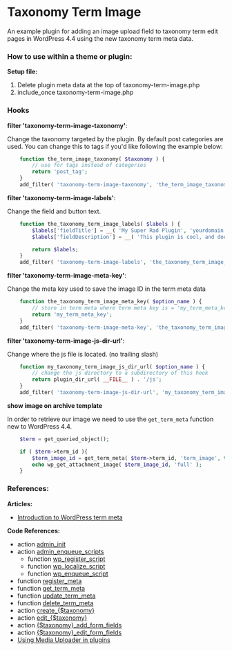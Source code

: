 # Taxonomy Term Image

An example plugin for adding an image upload field to taxonomy term edit pages in WordPress 4.4 using the new taxonomy term meta data.

### How to use within a theme or plugin:

**Setup file:**

1. Delete plugin meta data at the top of taxonomy-term-image.php
1. include_once taxonomy-term-image.php

### Hooks

**filter 'taxonomy-term-image-taxonomy'**:

Change the taxonomy targeted by the plugin. By default post categories are used. You can change this to tags if you'd like following the example below:
```php
	function the_term_image_taxonomy( $taxonomy ) {
		// use for tags instead of categories
		return 'post_tag';
	}
	add_filter( 'taxonomy-term-image-taxonomy', 'the_term_image_taxonomy' );
```

**filter 'taxonomy-term-image-labels'**:

Change the field and button text.
```php
	function the_taxonomy_term_image_labels( $labels ) {
		$labels['fieldTitle'] = __( 'My Super Rad Plugin', 'yourdomain' );
		$labels['fieldDescription'] = __( 'This plugin is cool, and does neat stuff.', 'yourdomain' );

		return $labels;
	}
	add_filter( 'taxonomy-term-image-labels', 'the_taxonomy_term_image_labels' );
```

**filter 'taxonomy-term-image-meta-key'**:

Change the meta key used to save the image ID in the term meta data
```php
	function the_taxonomy_term_image_meta_key( $option_name ) {
		// store in term meta where term meta key is = 'my_term_meta_key'
		return 'my_term_meta_key';
	}
	add_filter( 'taxonomy-term-image-meta-key', 'the_taxonomy_term_image_meta_key' );
```

**filter 'taxonomy-term-image-js-dir-url'**:

Change where the js file is located. (no trailing slash)
```php
	function my_taxonomy_term_image_js_dir_url( $option_name ) {
		// change the js directory to a subdirectory of this hook
		return plugin_dir_url( __FILE__ ) . '/js';
	}
	add_filter( 'taxonomy-term-image-js-dir-url', 'my_taxonomy_term_image_js_dir_url' );
```

**show image on archive template**

In order to retrieve our image we need to use the `get_term_meta` function new to WordPress 4.4.
```php
	$term = get_queried_object();

	if ( $term->term_id ){
		$term_image_id = get_term_meta( $term->term_id, 'term_image', true );
		echo wp_get_attachment_image( $term_image_id, 'full' );
	}
```

### References:

**Articles:**

* [Introduction to WordPress term meta](http://themehybrid.com/weblog/introduction-to-wordpress-term-meta)

**Code References:**

* action [admin_init](http://codex.wordpress.org/Plugin_API/Action_Reference/admin_init)
* action [admin_enqueue_scripts](http://codex.wordpress.org/Plugin_API/Action_Reference/admin_enqueue_scripts)
	* function [wp_register_script](https://developer.wordpress.org/reference/functions/wp_register_script/)
	* function [wp_localize_script](https://developer.wordpress.org/reference/functions/wp_localize_script/)
	* function [wp_enqueue_script](https://developer.wordpress.org/reference/functions/wp_enqueue_script/)
* function [register_meta](https://developer.wordpress.org/reference/functions/register_meta/)
* function [get_term_meta](https://make.wordpress.org/core/2015/10/23/4-4-taxonomy-roundup/)
* function [update_term_meta](https://make.wordpress.org/core/2015/10/23/4-4-taxonomy-roundup/)
* function [delete_term_meta](https://make.wordpress.org/core/2015/10/23/4-4-taxonomy-roundup/)
* action [create_{$taxonomy}](https://developer.wordpress.org/reference/hooks/create_taxonomy/)
* action [edit_{$taxonomy}](https://developer.wordpress.org/reference/hooks/edit_taxonomy/)
* action [{$taxonomy}_add_form_fields](https://developer.wordpress.org/reference/hooks/taxonomy_add_form_fields/)
* action [{$taxonomy}_edit_form_fields](https://developer.wordpress.org/reference/hooks/taxonomy_edit_form_fields/)
* [Using Media Uploader in plugins](http://mikejolley.com/2012/12/using-the-new-wordpress-3-5-media-uploader-in-plugins/)


